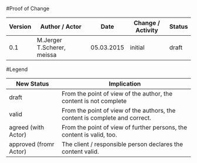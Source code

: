#Proof of Change
	
|Version	|Author / Actor					|Date		|Change / Activity	|Status	|
| --------  | --------------------------- 	| --------  | ----------------- | ----- |
|0.1		|M.Jerger T.Scherer, meissa		|05.03.2015 |initial			|draft	|


#Legend

|New Status				|Implication					|
| --------------------	| ----------------------------- |
|draft					|From the point of view of the author, the content is not complete|
|valid					|From the point of view of the authors, the content is complete and correct.|
|agreed (with Actor)	|From the point of view of further persons, the content is valid, too.|
|approved (fromr Actor)	|The client / responsible person declares the content valid.|

